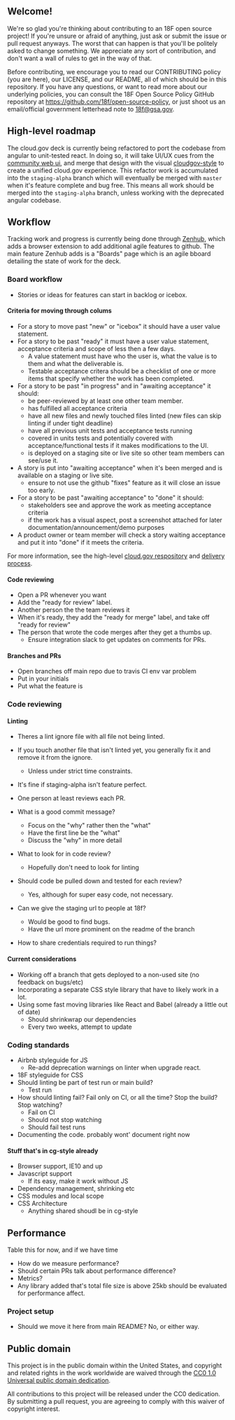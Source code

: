 ## Welcome!

We're so glad you're thinking about contributing to an 18F open source project! If you're unsure or afraid of anything, just ask or submit the issue or pull request anyways. The worst that can happen is that you'll be politely asked to change something. We appreciate any sort of contribution, and don't want a wall of rules to get in the way of that.

Before contributing, we encourage you to read our CONTRIBUTING policy (you are here), our LICENSE, and our README, all of which should be in this repository. If you have any questions, or want to read more about our underlying policies, you can consult the 18F Open Source Policy GitHub repository at https://github.com/18f/open-source-policy, or just shoot us an email/official government letterhead note to [18f@gsa.gov](mailto:18f@gsa.gov).

## High-level roadmap
The cloud.gov deck is currently being refactored to port the codebase from angular to unit-tested react. In doing so, it will take UI/UX cues from the  [community web ui](https://github.com/icclab/cf-webui), and merge that design with the visual [cloudgov-style](https://github.com/18F/cg-style) to create a unified cloud.gov experience. This refactor work is accumulated into the `staging-alpha` branch which will eventually be merged with `master` when it's feature complete and bug free. This means all work should be merged into the `staging-alpha` branch, unless working with the deprecated angular codebase.

## Workflow
Tracking work and progress is currently being done through [Zenhub](https://www.zenhub.io/), which adds a browser extension to add additional agile features to github. The main feature Zenhub adds is a "Boards" page which is an agile bboard detailing the state of work for the deck.

### Board workflow
- Stories or ideas for features can start in backlog or icebox.

#### Criteria for moving through colums
- For a story to move past "new" or "icebox" it should have a user value statement.
- For a story to be past "ready" it must have a user value statement, acceptance criteria and scope of less then a few days.
  - A value statement must have who the user is, what the value is to them and what the deliverable is.
  - Testable acceptance critera should be a checklist of one or more items that specify whether the work has been completed.
- For a story to be past "in progress" and in "awaiting acceptance" it should:
  - be peer-reviewed by at least one other team member.
  - has fulfilled all acceptance criteria
  - have all new files and newly touched files linted (new files can skip linting if under tight deadline)
  - have all previous unit tests and acceptance tests running
  - covered in units tests and potentially covered with acceptance/functional tests if it makes modifications to the UI.
  - is deployed on a staging site or live site so other team members can see/use it.
- A story is put into "awaiting acceptance" when it's been merged and is available on a staging or live site.
  - ensure to not use the github "fixes" feature as it will close an issue too early.
- For a story to be past "awaiting acceptance" to "done" it should:
  - stakeholders see and approve the work as meeting acceptance criteria
  - if the work has a visual aspect, post a screenshot attached for later documentation/announcement/demo purposes
- A product owner or team member will check a story waiting acceptance and put it into "done" if it meets the criteria.

For more information, see the high-level [cloud.gov respository](https://github.com/18F/cg-product) and [delivery process](https://github.com/18F/cg-product/blob/master/DeliveryProcess.md).


#### Code reviewing
- Open a PR whenever you want
- Add the "ready for review" label.
- Another person the the team reviews it
- When it's ready, they add the "ready for merge" label, and take off "ready for review"
- The person that wrote the code merges after they get a thumbs up. 
  - Ensure integration slack to get updates on comments for PRs.

#### Branches and PRs
- Open branches off main repo due to travis CI env var problem
- Put in your initials
- Put what the feature is

### Code reviewing

#### Linting
- Theres a lint ignore file with all file not being linted.
- If you touch another file that isn't linted yet, you generally fix it and remove it from the ignore.
  - Unless under strict time constraints.


- It's fine if staging-alpha isn't feature perfect.
- One person at least reviews each PR.
- What is a good commit message?
  - Focus on the "why" rather then the "what"
  - Have the first line be the "what"
  - Discuss the "why" in more detail
- What to look for in code review?
  - Hopefully don't need to look for linting
- Should code be pulled down and tested for each review?
  - Yes, although for super easy code, not necessary.
- Can we give the staging url to people at 18f?
  - Would be good to find bugs.
  - Have the url more prominent on the readme of the branch
- How to share credentials required to run things?

#### Current considerations
- Working off a branch that gets deployed to a non-used site (no feedback on bugs/etc)
- Incorporating a separate CSS style library that have to likely work in a lot.
- Using some fast moving libraries like React and Babel (already a little out of date)
  - Should shrinkwrap our dependencies
  - Every two weeks, attempt to update

### Coding standards
- Airbnb styleguide for JS
  - Re-add deprecation warnings on linter when upgrade react.
- 18F styleguide for CSS
- Should linting be part of test run or main build?
  - Test run
- How should linting fail? Fail only on CI, or all the time? Stop the build? Stop watching?
  - Fail on CI
  - Should not stop watching
  - Should fail test runs
- Documenting the code. probably wont' document right now

#### Stuff that's in cg-style already
- Browser support, IE10 and up
- Javascript support
  - If its easy, make it work without JS
- Dependency management, shrinking etc
- CSS modules and local scope
- CSS Architecture
  - Anything shared shoudl be in cg-style


## Performance
Table this for now, and if we have time
- How do we measure performance?
- Should certain PRs talk about performance difference?
- Metrics?
- Any library added that's total file size is above 25kb should be evaluated for performance affect.

### Project setup
- Should we move it here from main README?
  No, or either way.

## Public domain

This project is in the public domain within the United States, and
copyright and related rights in the work worldwide are waived through
the [CC0 1.0 Universal public domain dedication](https://creativecommons.org/publicdomain/zero/1.0/).

All contributions to this project will be released under the CC0
dedication. By submitting a pull request, you are agreeing to comply
with this waiver of copyright interest.
